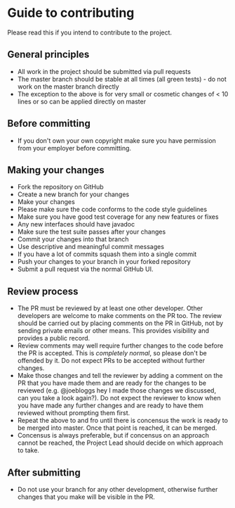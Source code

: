 # Guide to contributing

Please read this if you intend to contribute to the project.

## General principles

* All work in the project should be submitted via pull requests
* The master branch should be stable at all times (all green tests) - do not work on the master branch directly
* The exception to the above is for very small or cosmetic changes of < 10 lines or so can be applied directly on master

## Before committing

* If you don't own your own copyright make sure you have permission from your employer before committing.

## Making your changes

* Fork the repository on GitHub
* Create a new branch for your changes
* Make your changes
* Please make sure the code conforms to the code style guidelines
* Make sure you have good test coverage for any new features or fixes
* Any new interfaces should have javadoc
* Make sure the test suite passes after your changes
* Commit your changes into that branch
* Use descriptive and meaningful commit messages
* If you have a lot of commits squash them into a single commit
* Push your changes to your branch in your forked repository
* Submit a pull request via the normal GitHub UI.

## Review process

* The PR must be reviewed by at least one other developer. Other developers are welcome to make comments on the PR too.
The review should be carried out by placing comments on the PR in GitHub, not by sending private emails or other means.
 This provides visibility and provides a public record.
* Review comments may well require further changes to the code before the PR is accepted. This is *completely normal*,
so please don't be offended by it. Do not expect PRs to be accepted without further changes.
* Make those changes and tell the reviewer by adding a comment on the PR that you have made them and are ready for the
changes to be reviewed (e.g. @joebloggs hey I made those changes we discussed, can you take a look again?).
Do not expect the reviewer to know when you have made any further changes and are ready to have them reviewed without
prompting them first.
* Repeat the above to and fro until there is concensus the work is ready to be merged into master. Once that point is
reached, it can be merged.
* Concensus is always preferable, but if concensus on an approach cannot be reached, the Project Lead should decide on
which approach to take.
 
## After submitting

* Do not use your branch for any other development, otherwise further changes that you make will be visible in the PR.


